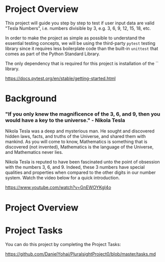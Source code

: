 # Project Overview

This project will guide you step by step to test if user input data are valid "Tesla Numbers", i.e. numbers divisible by 3, e.g. 3, 6, 9, 12, 15, 18, etc.

In order to make the project as simple as possible to understand the essential testing concepts, we will be using the third-party `pytest` testing library since it requires less boilerplate code than the built-in `unittest` that comes as part of the Python Standard Library. 

The only dependency that is required for this project is installation of the `` library.

https://docs.pytest.org/en/stable/getting-started.html

# Background
### "If you only knew the magnificence of the 3, 6, and 9, then you would have a key to the universe." - Nikola Tesla

Nikola Tesla was a deep and mysterious man. He sought and discovered hidden laws, facts, and truths of the Universe, and shared them with mankind. As you will come to know, Mathematics is something that is discovered (not invented), Mathematics is the language of the Universe, and Mathematics never lies.  


Nikola Tesla is reputed to have been fascinated unto the point of obsession with the numbers 3, 6, and 9. Indeed, these 3 numbers have special qualities and properties when compared to the other digits in our number system. Watch the video below for a quick introduction.


https://www.youtube.com/watch?v=GnEWOYKgI4o

# Project Overview

# Project Tasks
You can do this project by completing the Project Tasks:

https://github.com/DanielYohai/PluralsightProject0/blob/master/tasks.md


